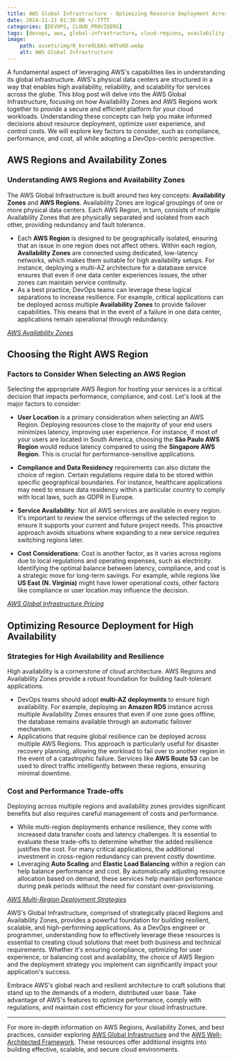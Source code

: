 ```yaml
---
title: AWS Global Infrastructure - Optimizing Resource Deployment Across Regions 
date: 2024-11-21 01:30:00 +/-TTTT
categories: [DEVOPS, CLOUD_PROVIDERS]
tags: [devops, aws, global-infrastructure, cloud-regions, availability-zones, cost-optimization, cloud-infrastructure, high-availability, resource-deployment, compliance-management, multi-az, disaster-recovery, aws-regions, cloud-resilience, auto-scaling, cloud-providers]
image:
    path: assets/img/0_bvre9LbAS-WdYoKD.webp
    alt: AWS Global Infrastructure 
---
```


A fundamental aspect of leveraging AWS's capabilities lies in understanding its global infrastructure. AWS's physical data centers are structured in a way that enables high availability, reliability, and scalability for services across the globe. This blog post will delve into the AWS Global Infrastructure, focusing on how Availability Zones and AWS Regions work together to provide a secure and efficient platform for your cloud workloads. Understanding these concepts can help you make informed decisions about resource deployment, optimize user experience, and control costs. We will explore key factors to consider, such as compliance, performance, and cost, all while adopting a DevOps-centric perspective.

## AWS Regions and Availability Zones

### Understanding AWS Regions and Availability Zones
The AWS Global Infrastructure is built around two key concepts: **Availability Zones** and **AWS Regions**. Availability Zones are logical groupings of one or more physical data centers. Each AWS Region, in turn, consists of multiple Availability Zones that are physically separated and isolated from each other, providing redundancy and fault tolerance.

- Each **AWS Region** is designed to be geographically isolated, ensuring that an issue in one region does not affect others. Within each region, **Availability Zones** are connected using dedicated, low-latency networks, which makes them suitable for high availability setups. For instance, deploying a multi-AZ architecture for a database service ensures that even if one data center experiences issues, the other zones can maintain service continuity.
- As a best practice, DevOps teams can leverage these logical separations to increase resilience. For example, critical applications can be deployed across multiple **Availability Zones** to provide failover capabilities. This means that in the event of a failure in one data center, applications remain operational through redundancy.

*[AWS Availability Zones](https://aws.amazon.com/about-aws/global-infrastructure/availability-zones/)*

## Choosing the Right AWS Region

### Factors to Consider When Selecting an AWS Region
Selecting the appropriate AWS Region for hosting your services is a critical decision that impacts performance, compliance, and cost. Let's look at the major factors to consider:

- **User Location** is a primary consideration when selecting an AWS Region. Deploying resources close to the majority of your end users minimizes latency, improving user experience. For instance, if most of your users are located in South America, choosing the **São Paulo AWS Region** would reduce latency compared to using the **Singapore AWS Region**. This is crucial for performance-sensitive applications.
- **Compliance and Data Residency** requirements can also dictate the choice of region. Certain regulations require data to be stored within specific geographical boundaries. For instance, healthcare applications may need to ensure data residency within a particular country to comply with local laws, such as GDPR in Europe.

- **Service Availability**: Not all AWS services are available in every region. It's important to review the service offerings of the selected region to ensure it supports your current and future project needs. This proactive approach avoids situations where expanding to a new service requires switching regions later.

- **Cost Considerations**: Cost is another factor, as it varies across regions due to local regulations and operating expenses, such as electricity. Identifying the optimal balance between latency, compliance, and cost is a strategic move for long-term savings. For example, while regions like **US East (N. Virginia)** might have lower operational costs, other factors like compliance or user location may influence the decision.

*[AWS Global Infrastructure Pricing](https://aws.amazon.com/pricing/)*

## Optimizing Resource Deployment for High Availability

### Strategies for High Availability and Resilience
High availability is a cornerstone of cloud architecture. AWS Regions and Availability Zones provide a robust foundation for building fault-tolerant applications.

- DevOps teams should adopt **multi-AZ deployments** to ensure high availability. For example, deploying an **Amazon RDS** instance across multiple Availability Zones ensures that even if one zone goes offline, the database remains available through an automatic failover mechanism.
- Applications that require global resilience can be deployed across multiple AWS Regions. This approach is particularly useful for disaster recovery planning, allowing the workload to fail over to another region in the event of a catastrophic failure. Services like **AWS Route 53** can be used to direct traffic intelligently between these regions, ensuring minimal downtime.

### Cost and Performance Trade-offs
Deploying across multiple regions and availability zones provides significant benefits but also requires careful management of costs and performance.

- While multi-region deployments enhance resilience, they come with increased data transfer costs and latency challenges. It is essential to evaluate these trade-offs to determine whether the added resilience justifies the cost. For many critical applications, the additional investment in cross-region redundancy can prevent costly downtime.
- Leveraging **Auto Scaling** and **Elastic Load Balancing** within a region can help balance performance and cost. By automatically adjusting resource allocation based on demand, these services help maintain performance during peak periods without the need for constant over-provisioning.

*[AWS Multi-Region Deployment Strategies](https://aws.amazon.com/architecture/multi-region-architecture/)*

AWS's Global Infrastructure, comprised of strategically placed Regions and Availability Zones, provides a powerful foundation for building resilient, scalable, and high-performing applications. As a DevOps engineer or programmer, understanding how to effectively leverage these resources is essential to creating cloud solutions that meet both business and technical requirements. Whether it's ensuring compliance, optimizing for user experience, or balancing cost and availability, the choice of AWS Region and the deployment strategy you implement can significantly impact your application's success.

Embrace AWS's global reach and resilient architecture to craft solutions that stand up to the demands of a modern, distributed user base. Take advantage of AWS's features to optimize performance, comply with regulations, and maintain cost efficiency for your cloud infrastructure.

---

For more in-depth information on AWS Regions, Availability Zones, and best practices, consider exploring [AWS Global Infrastructure](https://aws.amazon.com/about-aws/global-infrastructure/) and the [AWS Well-Architected Framework](https://aws.amazon.com/architecture/well-architected/). These resources offer additional insights into building effective, scalable, and secure cloud environments.